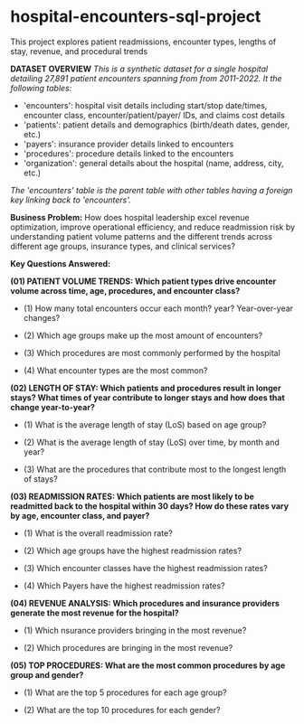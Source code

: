 # hospital-encounters-sql-project

This project explores patient readmissions, encounter types, lengths of stay, revenue, and procedural trends


**DATASET OVERVIEW**
_This is a synthetic dataset for a single hospital detailing 27,891 patient encounters spanning from from 2011-2022.
It the following tables:_

- 'encounters': hospital visit details including start/stop date/times, encounter class, encounter/patient/payer/ IDs, and claims cost details
- 'patients': patient details and demographics (birth/death dates, gender, etc.)
- 'payers': insurance provider details linked to encounters
- 'procedures': procedure details linked to the encounters
- 'organization': general details about the hospital (name, address, city, etc.)

_The 'encounters' table is the parent table with other tables having a foreign key linking back to 'encounters'._

**Business Problem:**
How does hospital leadership excel revenue optimization, improve operational efficiency, and reduce readmission risk by understanding patient volume patterns and the different trends across different age groups, insurance types, and clinical services?


**Key Questions Answered:**

**(01) PATIENT VOLUME TRENDS: Which patient types drive encounter volume across time, age, procedures, and encounter class?**

  - (1) How many total encounters occur each month? year? Year-over-year changes?

  - (2) Which age groups make up the most amount of encounters?

  - (3) Which procedures are most commonly performed by the hospital

  - (4) What encounter types are the most common?




**(02) LENGTH OF STAY: Which patients and procedures result in longer stays? What times of year contribute to longer stays and how does that change year-to-year?**

  - (1) What is the average length of stay (LoS) based on age group?

  - (2) What is the average length of stay (LoS) over time, by month and year?

  - (3) What are the procedures that contribute most to the longest length of stays?




**(03) READMISSION RATES: Which patients are most likely to be readmitted back to the hospital within 30 days? How do these rates vary by age, encounter class, and payer?**

  - (1) What is the overall readmission rate?

  - (2) Which age groups have the highest readmission rates?

  - (3) Which encounter classes have the highest readmission rates?

  - (4) Which Payers have the highest readmission rates?




**(04) REVENUE ANALYSIS: Which procedures and insurance providers generate the most revenue for the hospital?**

  - (1) Which nsurance providers bringing in the most revenue?

  - (2) Which procedures are bringing in the most revenue?




**(05) TOP PROCEDURES: What are the most common procedures by age group and gender?**

  - (1) What are the top 5 procedures for each age group?

  - (2) What are the top 10 procedures for each gender?

  
